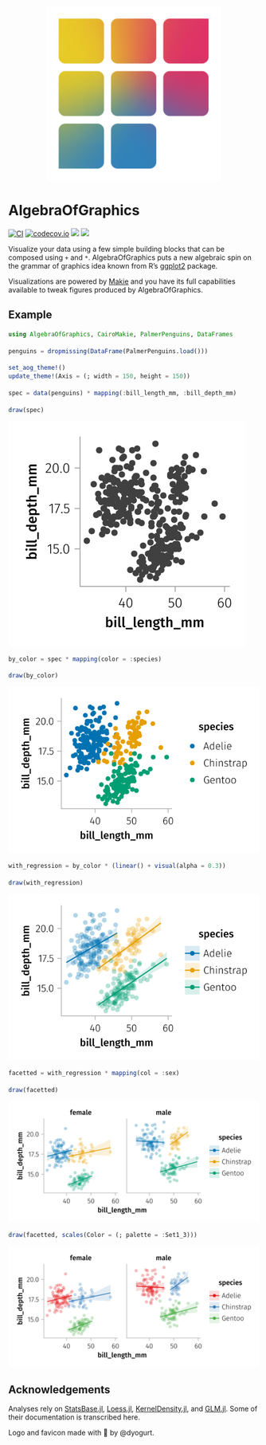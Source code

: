 

<div align="center">
  <picture>
    <source media="(prefers-color-scheme: dark)" srcset="/docs/src/assets/logo-dark.svg">
    <source media="(prefers-color-scheme: light)" srcset="/docs/src/assets/logo.svg">
    <img alt="AlgebraOfGraphics Logo" src="/docs/src/assets/logo.svg" width="350">
  </picture>
</div>

# AlgebraOfGraphics

[![CI](https://github.com/MakieOrg/AlgebraOfGraphics.jl/actions/workflows/ci.yml/badge.svg)](https://github.com/MakieOrg/AlgebraOfGraphics.jl/actions/workflows/ci.yml)
[![codecov.io](https://codecov.io/github/MakieOrg/AlgebraOfGraphics.jl/coverage.svg?branch=master)](http://codecov.io/github/MakieOrg/AlgebraOfGraphics.jl?branch=master)
[![](https://img.shields.io/badge/docs-stable-blue.svg)](https://aog.makie.org/stable)
[![](https://img.shields.io/badge/docs-dev-blue.svg)](https://aog.makie.org/dev)

Visualize your data using a few simple building blocks that can be
composed using `+` and `*`. AlgebraOfGraphics puts a new algebraic spin
on the grammar of graphics idea known from R’s
[ggplot2](https://ggplot2.tidyverse.org/) package.

Visualizations are powered by
[Makie](https://github.com/MakieOrg/Makie.jl) and you have its full
capabilities available to tweak figures produced by AlgebraOfGraphics.

## Example

``` julia
using AlgebraOfGraphics, CairoMakie, PalmerPenguins, DataFrames

penguins = dropmissing(DataFrame(PalmerPenguins.load()))

set_aog_theme!()
update_theme!(Axis = (; width = 150, height = 150))

spec = data(penguins) * mapping(:bill_length_mm, :bill_depth_mm)

draw(spec)
```

![](README_files/figure-commonmark/cell-3-output-1.svg)

``` julia
by_color = spec * mapping(color = :species)

draw(by_color)
```

![](README_files/figure-commonmark/cell-4-output-1.svg)

``` julia
with_regression = by_color * (linear() + visual(alpha = 0.3))

draw(with_regression)
```

![](README_files/figure-commonmark/cell-5-output-1.svg)

``` julia
facetted = with_regression * mapping(col = :sex)

draw(facetted)
```

![](README_files/figure-commonmark/cell-6-output-1.svg)

``` julia
draw(facetted, scales(Color = (; palette = :Set1_3)))
```

![](README_files/figure-commonmark/cell-7-output-1.svg)

## Acknowledgements

Analyses rely on
[StatsBase.jl](https://github.com/JuliaStats/StatsBase.jl),
[Loess.jl](https://github.com/JuliaStats/Loess.jl),
[KernelDensity.jl](https://github.com/JuliaStats/KernelDensity.jl), and
[GLM.jl](https://github.com/JuliaStats/GLM.jl). Some of their
documentation is transcribed here.

Logo and favicon made with 🧡 by @dyogurt.
